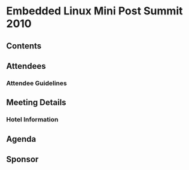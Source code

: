 # Embedded Linux Mini Post Summit 2010
## Contents
## Attendees
### Attendee Guidelines
## Meeting Details
### Hotel Information
## Agenda
## Sponsor
